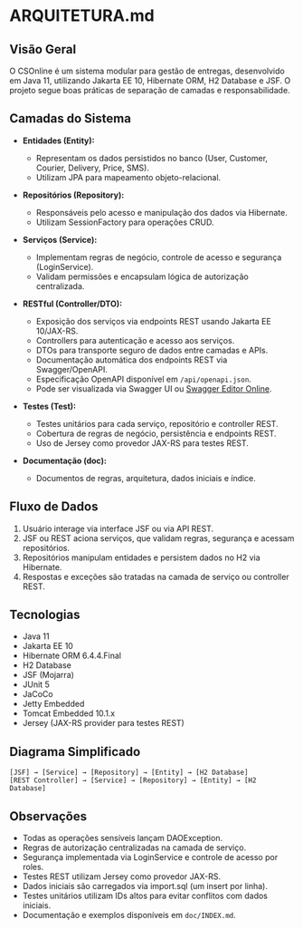# ARQUITETURA.md

## Visão Geral
O CSOnline é um sistema modular para gestão de entregas, desenvolvido em Java 11, utilizando Jakarta EE 10, Hibernate ORM, H2 Database e JSF. O projeto segue boas práticas de separação de camadas e responsabilidade.


## Camadas do Sistema

- **Entidades (Entity):**
  - Representam os dados persistidos no banco (User, Customer, Courier, Delivery, Price, SMS).
  - Utilizam JPA para mapeamento objeto-relacional.

- **Repositórios (Repository):**
  - Responsáveis pelo acesso e manipulação dos dados via Hibernate.
  - Utilizam SessionFactory para operações CRUD.

- **Serviços (Service):**
  - Implementam regras de negócio, controle de acesso e segurança (LoginService).
  - Validam permissões e encapsulam lógica de autorização centralizada.

- **RESTful (Controller/DTO):**
  - Exposição dos serviços via endpoints REST usando Jakarta EE 10/JAX-RS.
  - Controllers para autenticação e acesso aos serviços.
  - DTOs para transporte seguro de dados entre camadas e APIs.
  - Documentação automática dos endpoints REST via Swagger/OpenAPI.
  - Especificação OpenAPI disponível em `/api/openapi.json`.
  - Pode ser visualizada via Swagger UI ou [Swagger Editor Online](https://editor.swagger.io/).

- **Testes (Test):**
  - Testes unitários para cada serviço, repositório e controller REST.
  - Cobertura de regras de negócio, persistência e endpoints REST.
  - Uso de Jersey como provedor JAX-RS para testes REST.

- **Documentação (doc):**
  - Documentos de regras, arquitetura, dados iniciais e índice.


## Fluxo de Dados
1. Usuário interage via interface JSF ou via API REST.
2. JSF ou REST aciona serviços, que validam regras, segurança e acessam repositórios.
3. Repositórios manipulam entidades e persistem dados no H2 via Hibernate.
4. Respostas e exceções são tratadas na camada de serviço ou controller REST.


## Tecnologias
- Java 11
- Jakarta EE 10
- Hibernate ORM 6.4.4.Final
- H2 Database
- JSF (Mojarra)
- JUnit 5
- JaCoCo
- Jetty Embedded
- Tomcat Embedded 10.1.x
- Jersey (JAX-RS provider para testes REST)


## Diagrama Simplificado

```
[JSF] → [Service] → [Repository] → [Entity] → [H2 Database]
[REST Controller] → [Service] → [Repository] → [Entity] → [H2 Database]
```


## Observações
- Todas as operações sensíveis lançam DAOException.
- Regras de autorização centralizadas na camada de serviço.
- Segurança implementada via LoginService e controle de acesso por roles.
- Testes REST utilizam Jersey como provedor JAX-RS.
- Dados iniciais são carregados via import.sql (um insert por linha).
- Testes unitários utilizam IDs altos para evitar conflitos com dados iniciais.
- Documentação e exemplos disponíveis em `doc/INDEX.md`.

